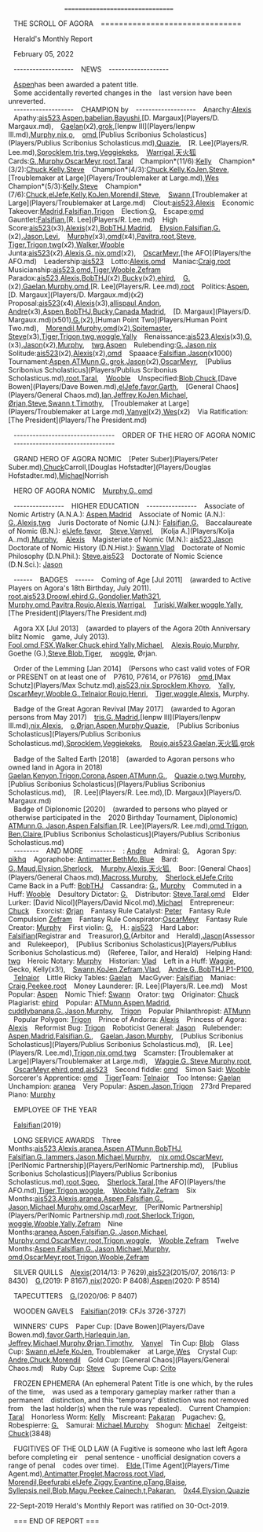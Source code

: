                     ===============================
&ensp;                         THE SCROLL OF AGORA
&ensp;                   ===============================

&ensp;                       Herald's Monthly Report

&ensp;                          February 05, 2022

&ensp;                         -------------------
&ensp;                                 NEWS
&ensp;                         -------------------

&ensp;               [Aspen](Players/Aspen.md)has been awarded a patent title.
&ensp;                         
&ensp;               Some accidentally reverted changes in the
&ensp;                  last version have been unreverted.
&ensp;                         
&ensp;                         -------------------
&ensp;                             CHAMPION by
&ensp;                         -------------------
&ensp;            Anarchy:[Alexis](Players/Alexis.md)
&ensp;             Apathy:[ais523](Players/ais523.md),[Aspen](Players/Aspen.md),[babelian](Players/babelian.md),[Bayushi](Players/Bayushi.md),[D. Margaux](Players/D. Margaux.md), 
&ensp;                    [Gaelan](Players/Gaelan.md)(x2),[grok](Players/grok.md),[Ienpw III](Players/Ienpw III.md),[Murphy](Players/Murphy.md),[nix](Players/nix.md),[o](Players/o.md), 
&ensp;                    [omd](Players/omd.md),[Publius Scribonius Scholasticus](Players/Publius Scribonius Scholasticus.md),[Quazie](Players/Quazie.md), 
&ensp;                    [R. Lee](Players/R. Lee.md),[Sprocklem](Players/Sprocklem.md),[tris](Players/tris.md),[twg](Players/twg.md),[Veggiekeks](Players/Veggiekeks.md), 
&ensp;                    [Warrigal](Players/Warrigal.md),[天火狐](Players/天火狐.md)
&ensp;              Cards:[G.](Players/G..md),[Murphy](Players/Murphy.md),[OscarMeyr](Players/OscarMeyr.md),[root](Players/root.md),[Taral](Players/Taral.md)
&ensp;    Champion*(11/6):[Kelly](Players/Kelly.md)
&ensp;     Champion*(3/2):[Chuck](Players/Chuck.md),[Kelly](Players/Kelly.md),[Steve](Players/Steve.md)
&ensp;     Champion*(4/3):[Chuck](Players/Chuck.md),[Kelly](Players/Kelly.md),[KoJen](Players/KoJen.md),[Steve](Players/Steve.md), 
&ensp;                    [Troublemaker at Large](Players/Troublemaker at Large.md),[Wes](Players/Wes.md)
&ensp;     Champion*(5/3):[Kelly](Players/Kelly.md),[Steve](Players/Steve.md)
&ensp;     Champion*(7/6):[Chuck](Players/Chuck.md),[elJefe](Players/elJefe.md),[Kelly](Players/Kelly.md),[KoJen](Players/KoJen.md),[Morendil](Players/Morendil.md),[Steve](Players/Steve.md), 
&ensp;                    [Swann](Players/Swann.md),[Troublemaker at Large](Players/Troublemaker at Large.md)
&ensp;              Clout:[ais523](Players/ais523.md),[Alexis](Players/Alexis.md)
&ensp;  Economic Takeover:[Madrid](Players/Madrid.md),[Falsifian](Players/Falsifian.md),[Trigon](Players/Trigon.md)
&ensp;           Election:[G.](Players/G..md)
&ensp;             Escape:[omd](Players/omd.md)
&ensp;           Gauntlet:[Falsifian](Players/Falsifian.md),[R. Lee](Players/R. Lee.md)
&ensp;         High Score:[ais523](Players/ais523.md)(x3),[Alexis](Players/Alexis.md)(x2),[BobTHJ](Players/BobTHJ.md),[Madrid](Players/Madrid.md), 
&ensp;                    [Elysion](Players/Elysion.md),[Falsifian](Players/Falsifian.md),[G.](Players/G..md)(x2),[Jason](Players/Jason.md),[Levi](Players/Levi.md), 
&ensp;                    [Murphy](Players/Murphy.md)(x3),[omd](Players/omd.md)(x4),[Pavitra](Players/Pavitra.md),[root](Players/root.md),[Steve](Players/Steve.md), 
&ensp;                    [Tiger](Players/Tiger.md),[Trigon](Players/Trigon.md),[twg](Players/twg.md)(x2),[Walker](Players/Walker.md),[Wooble](Players/Wooble.md)
&ensp;              Junta:[ais523](Players/ais523.md)(x2),[Alexis](Players/Alexis.md),[G.](Players/G..md),[nix](Players/nix.md),[omd](Players/omd.md)(x2), 
&ensp;                    [OscarMeyr](Players/OscarMeyr.md),[the AFO](Players/the AFO.md)
&ensp;         Leadership:[ais523](Players/ais523.md)
&ensp;              Lotto:[Alexis](Players/Alexis.md),[omd](Players/omd.md)
&ensp;             Maniac:[Craig](Players/Craig.md),[root](Players/root.md)
&ensp;       Musicianship:[ais523](Players/ais523.md),[omd](Players/omd.md),[Tiger](Players/Tiger.md),[Wooble](Players/Wooble.md),[Zefram](Players/Zefram.md)
&ensp;            Paradox:[ais523](Players/ais523.md),[Alexis](Players/Alexis.md),[BobTHJ](Players/BobTHJ.md)(x2),[Bucky](Players/Bucky.md)(x2),[ehird](Players/ehird.md), 
&ensp;                    [G.](Players/G..md)(x2),[Gaelan](Players/Gaelan.md),[Murphy](Players/Murphy.md),[omd](Players/omd.md),[R. Lee](Players/R. Lee.md),[root](Players/root.md)
&ensp;           Politics:[Aspen](Players/Aspen.md),[D. Margaux](Players/D. Margaux.md)(x2)
&ensp;           Proposal:[ais523](Players/ais523.md)(x4),[Alexis](Players/Alexis.md)(x3),[allispaul](Players/allispaul.md),[Andon](Players/Andon.md), 
&ensp;                    [Andre](Players/Andre.md)(x3),[Aspen](Players/Aspen.md),[BobTHJ](Players/BobTHJ.md),[Bucky](Players/Bucky.md),[Canada](Players/Canada.md),[Madrid](Players/Madrid.md), 
&ensp;                    [D. Margaux](Players/D. Margaux.md)(x501),[G.](Players/G..md)(x2),[Human Point Two](Players/Human Point Two.md), 
&ensp;                    [Morendil](Players/Morendil.md),[Murphy](Players/Murphy.md),[omd](Players/omd.md)(x2),[Spitemaster](Players/Spitemaster.md), 
&ensp;                    [Steve](Players/Steve.md)(x3),[Tiger](Players/Tiger.md),[Trigon](Players/Trigon.md),[twg](Players/twg.md),[woggle](Players/woggle.md),[Yally](Players/Yally.md)
&ensp;        Renaissance:[ais523](Players/ais523.md),[Alexis](Players/Alexis.md)(x3),[G.](Players/G..md)(x3),[Jason](Players/Jason.md)(x2),[Murphy](Players/Murphy.md), 
&ensp;                    [twg](Players/twg.md),[Aspen](Players/Aspen.md)
&ensp;        Rulebending:[G.](Players/G..md),[Jason](Players/Jason.md),[nix](Players/nix.md)
&ensp;           Solitude:[ais523](Players/ais523.md)(x2),[Alexis](Players/Alexis.md)(x2),[omd](Players/omd.md)
&ensp;            Spaaace:[Falsifian](Players/Falsifian.md),[Jason](Players/Jason.md)(x1000)
&ensp;         Tournament:[Aspen](Players/Aspen.md),[ATMunn](Players/ATMunn.md),[G.](Players/G..md),[grok](Players/grok.md),[Jason](Players/Jason.md)(x2),[OscarMeyr](Players/OscarMeyr.md), 
&ensp;                    [Publius Scribonius Scholasticus](Players/Publius Scribonius Scholasticus.md),[root](Players/root.md),[Taral](Players/Taral.md), 
&ensp;                    [Wooble](Players/Wooble.md)
&ensp;        Unspecified:[Blob](Players/Blob.md),[Chuck](Players/Chuck.md),[Dave Bowen](Players/Dave Bowen.md),[elJefe](Players/elJefe.md),[favor](Players/favor.md),[Garth](Players/Garth.md), 
&ensp;                    [General Chaos](Players/General Chaos.md),[Ian](Players/Ian.md),[Jeffrey](Players/Jeffrey.md),[KoJen](Players/KoJen.md),[Michael](Players/Michael.md), 
&ensp;                    [Ørjan](Players/Ørjan.md),[Steve](Players/Steve.md),[Swann](Players/Swann.md),[t](Players/t.md),[Timothy](Players/Timothy.md), 
&ensp;                    [Troublemaker at Large](Players/Troublemaker at Large.md),[Vanyel](Players/Vanyel.md)(x2),[Wes](Players/Wes.md)(x2)
&ensp;   Via Ratification:[The President](Players/The President.md)


&ensp;                   --------------------------------
&ensp;                   ORDER OF THE HERO OF AGORA NOMIC
&ensp;                   --------------------------------

&ensp;                      GRAND HERO OF AGORA NOMIC
&ensp;  [Peter Suber](Players/Peter Suber.md),[Chuck](Players/Chuck.md)Carroll,[Douglas Hofstadter](Players/Douglas Hofstadter.md),[Michael](Players/Michael.md)Norrish

&ensp;                         HERO OF AGORA NOMIC
&ensp;                          [Murphy](Players/Murphy.md),[G.](Players/G..md),[omd](Players/omd.md)

&ensp;                               ----------------
&ensp;                               HIGHER EDUCATION
&ensp;                               ----------------
&ensp;      Associate of Nomic Artistry (A.N.A.):       [Aspen](Players/Aspen.md),[Madrid](Players/Madrid.md)
&ensp;      Associate of Nomic (A.N.):                  [G.](Players/G..md),[Alexis](Players/Alexis.md),[twg](Players/twg.md)
&ensp;      Juris Doctorate of Nomic (J.N.):            [Falsifian](Players/Falsifian.md),[G.](Players/G..md)
&ensp;      Baccalaureate of Nomic (B.N.):              [elJefe](Players/elJefe.md),[favor](Players/favor.md),
&ensp;                                                  [Steve](Players/Steve.md),[Vanyel](Players/Vanyel.md),
&ensp;                                                  [Kolja A.](Players/Kolja A..md),[Murphy](Players/Murphy.md),
&ensp;                                                  [Alexis](Players/Alexis.md)
&ensp;      Magisteriate of Nomic (M.N.):               [ais523](Players/ais523.md),[Jason](Players/Jason.md)
&ensp;      Doctorate of Nomic History (D.N.Hist.):     [Swann](Players/Swann.md),[Vlad](Players/Vlad.md)
&ensp;      Doctorate of Nomic Philosophy (D.N.Phil.):  [Steve](Players/Steve.md),[ais523](Players/ais523.md)
&ensp;      Doctorate of Nomic Science (D.N.Sci.):      [Jason](Players/Jason.md)

&ensp;                                   ------
&ensp;                                   BADGES
&ensp;                                   ------
&ensp;    Coming of Age [Jul 2011]
&ensp;     (awarded to Active Players on Agora's 18th Birthday, July 2011).
&ensp;            [root](Players/root.md),[ais523](Players/ais523.md),[Droowl](Players/Droowl.md),[ehird](Players/ehird.md),[G.](Players/G..md),[Gondolier](Players/Gondolier.md),[Math321](Players/Math321.md),
&ensp;            [Murphy](Players/Murphy.md),[omd](Players/omd.md),[Pavitra](Players/Pavitra.md),[Roujo](Players/Roujo.md),[Alexis](Players/Alexis.md),[Warrigal](Players/Warrigal.md),
&ensp;            [Turiski](Players/Turiski.md),[Walker](Players/Walker.md),[woggle](Players/woggle.md),[Yally](Players/Yally.md),[The President](Players/The President.md)

&ensp;    Agora XX [Jul 2013]
&ensp;     (awarded to players of the Agora 20th Anniversary blitz Nomic
&ensp;      game, July 2013).
&ensp;            [Fool](Players/Fool.md),[omd](Players/omd.md),[FSX](Players/FSX.md),[Walker](Players/Walker.md),[Chuck](Players/Chuck.md),[ehird](Players/ehird.md),[Yally](Players/Yally.md),[Michael](Players/Michael.md),
&ensp;            [Alexis](Players/Alexis.md),[Roujo](Players/Roujo.md),[Murphy](Players/Murphy.md), Goethe (G.),[Steve](Players/Steve.md),[Blob](Players/Blob.md),[Tiger](Players/Tiger.md),
&ensp;            [woggle](Players/woggle.md), Ørjan.

&ensp;    Order of the Lemming [Jan 2014]
&ensp;     (Persons who cast valid votes of FOR or PRESENT on at least one of
&ensp;      P7610, P7614, or P7616)
&ensp;           [omd](Players/omd.md),[Max Schutz](Players/Max Schutz.md),[ais523](Players/ais523.md),[nix](Players/nix.md),[Sprocklem](Players/Sprocklem.md),[Khoyo](Players/Khoyo.md),
&ensp;           [Yally](Players/Yally.md), [OscarMeyr](Players/OscarMeyr.md),[Wooble](Players/Wooble.md),[G.](Players/G..md),[Telnaior](Players/Telnaior.md),[Roujo](Players/Roujo.md),[Henri](Players/Henri.md),
&ensp;           [Tiger](Players/Tiger.md),[woggle](Players/woggle.md),[Alexis](Players/Alexis.md), Murphy.

&ensp;    Badge of the Great Agoran Revival [May 2017]
&ensp;     (awarded to Agoran persons from May 2017)
&ensp;           [tris](Players/tris.md),[G.](Players/G..md),[Madrid](Players/Madrid.md),[Ienpw III](Players/Ienpw III.md),[nix](Players/nix.md),[Alexis](Players/Alexis.md),
&ensp;           [o](Players/o.md),[Ørjan](Players/Ørjan.md),[Aspen](Players/Aspen.md),[Murphy](Players/Murphy.md),[Quazie](Players/Quazie.md),
&ensp;           [Publius Scribonius Scholasticus](Players/Publius Scribonius Scholasticus.md),[Sprocklem](Players/Sprocklem.md),[Veggiekeks](Players/Veggiekeks.md),
&ensp;           [Roujo](Players/Roujo.md),[ais523](Players/ais523.md),[Gaelan](Players/Gaelan.md),[天火狐](Players/天火狐.md),[grok](Players/grok.md)

&ensp;    Badge of the Salted Earth [2018]
&ensp;     (awarded to Agoran persons who owned land in Agora in 2018)
&ensp;           [Gaelan](Players/Gaelan.md),[Kenyon](Players/Kenyon.md),[Trigon](Players/Trigon.md),[Corona](Players/Corona.md),[Aspen](Players/Aspen.md),[ATMunn](Players/ATMunn.md),[G.](Players/G..md),
&ensp;           [Quazie](Players/Quazie.md),[o](Players/o.md),[twg](Players/twg.md),[Murphy](Players/Murphy.md),[Publius Scribonius Scholasticus](Players/Publius Scribonius Scholasticus.md),
&ensp;           [R. Lee](Players/R. Lee.md),[D. Margaux](Players/D. Margaux.md)
&ensp;            
&ensp;    Badge of Diplonomic [2020]
&ensp;     (awarded to persons who played or otherwise participated in the
&ensp;      2020 Birthday Tournament, Diplonomic)
&ensp;           [ATMunn](Players/ATMunn.md),[G.](Players/G..md),[Jason](Players/Jason.md),[Aspen](Players/Aspen.md),[Falsifian](Players/Falsifian.md),[R. Lee](Players/R. Lee.md),[omd](Players/omd.md),[Trigon](Players/Trigon.md),
&ensp;           [Ben](Players/Ben.md),[Claire](Players/Claire.md),[Publius Scribonius Scholasticus](Players/Publius Scribonius Scholasticus.md)
&ensp;            
&ensp;                                  --------
&ensp;                                  AND MORE
&ensp;                                  --------
&ensp;           :                        [Andre](Players/Andre.md)
&ensp;           Admiral:                 [G.](Players/G..md)
&ensp;           Agoran Spy:              [pikhq](Players/pikhq.md)
&ensp;           Agoraphobe:              [Antimatter](Players/Antimatter.md),[BethMo](Players/BethMo.md),[Blue](Players/Blue.md)
&ensp;           Bard:                    [G.](Players/G..md),[Maud](Players/Maud.md),[Elysion](Players/Elysion.md),[Sherlock](Players/Sherlock.md),
&ensp;                                    [Murphy](Players/Murphy.md),[Alexis](Players/Alexis.md),[天火狐](Players/天火狐.md),
&ensp;           Boor:                    [General Chaos](Players/General Chaos.md),[Macross](Players/Macross.md),[Murphy](Players/Murphy.md),
&ensp;                                    [Sherlock](Players/Sherlock.md),[elJefe](Players/elJefe.md),[Crito](Players/Crito.md)
&ensp;           Came Back in a Puff:     [BobTHJ](Players/BobTHJ.md)
&ensp;           Cassandra:               [G.](Players/G..md), [Murphy](Players/Murphy.md)
&ensp;           Commuted in a Huff:      [Wooble](Players/Wooble.md)
&ensp;           Desultory Dictator:      [G.](Players/G..md)
&ensp;           Distributor:             [Steve](Players/Steve.md),[Taral](Players/Taral.md),[omd](Players/omd.md)
&ensp;           Elder Lurker:            [David Nicol](Players/David Nicol.md),[Michael](Players/Michael.md)
&ensp;           Entrepreneur:            [Chuck](Players/Chuck.md)
&ensp;           Exorcist:                [Ørjan](Players/Ørjan.md)
&ensp;           Fantasy Rule Catalyst:   [Peter](Players/Peter.md)
&ensp;           Fantasy Rule Compulsion  [Zefram](Players/Zefram.md)
&ensp;           Fantasy Rule Conspirator:[OscarMeyr](Players/OscarMeyr.md)
&ensp;           Fantasy Rule Creator:    [Murphy](Players/Murphy.md)
&ensp;           First violin:            [G.](Players/G..md)
&ensp;           H.:                      [ais523](Players/ais523.md)
&ensp;           Hard Labor:              [Falsifian](Players/Falsifian.md)(Registrar and
&ensp;                                     Treasuror),[G.](Players/G..md)(Arbitor and
&ensp;                                     Herald),[Jason](Players/Jason.md)(Assessor and
&ensp;                                     Rulekeepor),
&ensp;                                    [Publius Scribonius Scholasticus](Players/Publius Scribonius Scholasticus.md)
&ensp;                                     (Referee, Tailor, and Herald)
&ensp;           Helping Hand:            [twg](Players/twg.md)
&ensp;           Heroic Notary:           [Murphy](Players/Murphy.md)
&ensp;           Historian:               [Vlad](Players/Vlad.md)
&ensp;           Left in a Huff:          [Waggie](Players/Waggie.md), Gecko, Kelly(x3!),
&ensp;                                    [Swann](Players/Swann.md),[KoJen](Players/KoJen.md),[Zefram](Players/Zefram.md),[Vlad](Players/Vlad.md),
&ensp;                                    [Andre](Players/Andre.md),[G.](Players/G..md),[BobTHJ](Players/BobTHJ.md),[P1-P100](Players/P1-P100.md),
&ensp;                                    [Telnaior](Players/Telnaior.md)
&ensp;           Little Ricky Tables:     [Gaelan](Players/Gaelan.md)
&ensp;           MacGyver:                [Falsifian](Players/Falsifian.md)
&ensp;           Maniac:                  [Craig](Players/Craig.md),[Peekee](Players/Peekee.md),[root](Players/root.md)
&ensp;           Money Launderer:         [R. Lee](Players/R. Lee.md)
&ensp;           Most Popular:            [Aspen](Players/Aspen.md)
&ensp;           Nomic Thief:             [Swann](Players/Swann.md)
&ensp;           Orator:                  [twg](Players/twg.md)
&ensp;           Originator:              [Chuck](Players/Chuck.md)
&ensp;           Plagiarist:              [ehird](Players/ehird.md)
&ensp;           Popular:                 [ATMunn](Players/ATMunn.md),[Aspen](Players/Aspen.md),[Madrid](Players/Madrid.md), 
&ensp;                                    [cuddlybanana](Players/cuddlybanana.md),[G.](Players/G..md),[Jason](Players/Jason.md),[Murphy](Players/Murphy.md),
&ensp;                                    [Trigon](Players/Trigon.md)
&ensp;           Popular Philanthropist:  [ATMunn](Players/ATMunn.md)
&ensp;           Popular Polygon:         [Trigon](Players/Trigon.md)
&ensp;           Prince of Andorra:       [Alexis](Players/Alexis.md)
&ensp;           Princess of Agora:       [Alexis](Players/Alexis.md)
&ensp;           Reformist Bug:           [Trigon](Players/Trigon.md)
&ensp;           Roboticist General:      [Jason](Players/Jason.md)
&ensp;           Rulebender:              [Aspen](Players/Aspen.md),[Madrid](Players/Madrid.md),[Falsifian](Players/Falsifian.md),[G.](Players/G..md),
&ensp;                                    [Gaelan](Players/Gaelan.md),[Jason](Players/Jason.md),[Murphy](Players/Murphy.md),
&ensp;                                    [Publius Scribonius Scholasticus](Players/Publius Scribonius Scholasticus.md),
&ensp;                                    [R. Lee](Players/R. Lee.md),[Trigon](Players/Trigon.md),[nix](Players/nix.md),[omd](Players/omd.md),[twg](Players/twg.md)
&ensp;           Scamster:                [Troublemaker at Large](Players/Troublemaker at Large.md),
&ensp;                                    [Waggie](Players/Waggie.md),[G.](Players/G..md),[Steve](Players/Steve.md),[Murphy](Players/Murphy.md),[root](Players/root.md),
&ensp;                                    [OscarMeyr](Players/OscarMeyr.md),[ehird](Players/ehird.md),[omd](Players/omd.md),[ais523](Players/ais523.md)
&ensp;           Second fiddle:           [omd](Players/omd.md)
&ensp;           Simon Said:              [Wooble](Players/Wooble.md)
&ensp;           Sorcerer's Apprentice:   [omd](Players/omd.md)
&ensp;          [Tiger](Players/Tiger.md)Team:              [Telnaior](Players/Telnaior.md)
&ensp;           Too Intense:             [Gaelan](Players/Gaelan.md)
&ensp;           Unchampion:              [aranea](Players/aranea.md)
&ensp;           Very Popular:            [Aspen](Players/Aspen.md),[Jason](Players/Jason.md),[Trigon](Players/Trigon.md)
&ensp;           273rd Prepared Piano:    [Murphy](Players/Murphy.md)

&ensp;                            EMPLOYEE OF THE YEAR

&ensp;          [Falsifian](Players/Falsifian.md)(2019)


&ensp;                            LONG SERVICE AWARDS
&ensp;       Three Months:[ais523](Players/ais523.md),[Alexis](Players/Alexis.md),[aranea](Players/aranea.md),[Aspen](Players/Aspen.md),[ATMunn](Players/ATMunn.md),[BobTHJ](Players/BobTHJ.md), 
&ensp;                    [Falsifian](Players/Falsifian.md),[G.](Players/G..md),[Iammers](Players/Iammers.md),[Jason](Players/Jason.md),[Michael](Players/Michael.md),[Murphy](Players/Murphy.md), 
&ensp;                    [nix](Players/nix.md),[omd](Players/omd.md),[OscarMeyr](Players/OscarMeyr.md),[PerlNomic Partnership](Players/PerlNomic Partnership.md), 
&ensp;                    [Publius Scribonius Scholasticus](Players/Publius Scribonius Scholasticus.md),[root](Players/root.md),[Sgeo](Players/Sgeo.md), 
&ensp;                    [Sherlock](Players/Sherlock.md),[Taral](Players/Taral.md),[the AFO](Players/the AFO.md),[Tiger](Players/Tiger.md),[Trigon](Players/Trigon.md),[woggle](Players/woggle.md), 
&ensp;                    [Wooble](Players/Wooble.md),[Yally](Players/Yally.md),[Zefram](Players/Zefram.md)
&ensp;         Six Months:[ais523](Players/ais523.md),[Alexis](Players/Alexis.md),[aranea](Players/aranea.md),[Aspen](Players/Aspen.md),[Falsifian](Players/Falsifian.md),[G.](Players/G..md), 
&ensp;                    [Jason](Players/Jason.md),[Michael](Players/Michael.md),[Murphy](Players/Murphy.md),[omd](Players/omd.md),[OscarMeyr](Players/OscarMeyr.md), 
&ensp;                    [PerlNomic Partnership](Players/PerlNomic Partnership.md),[root](Players/root.md),[Sherlock](Players/Sherlock.md),[Trigon](Players/Trigon.md), 
&ensp;                    [woggle](Players/woggle.md),[Wooble](Players/Wooble.md),[Yally](Players/Yally.md),[Zefram](Players/Zefram.md)
&ensp;        Nine Months:[aranea](Players/aranea.md),[Aspen](Players/Aspen.md),[Falsifian](Players/Falsifian.md),[G.](Players/G..md),[Jason](Players/Jason.md),[Michael](Players/Michael.md), 
&ensp;                    [Murphy](Players/Murphy.md),[omd](Players/omd.md),[OscarMeyr](Players/OscarMeyr.md),[root](Players/root.md),[Trigon](Players/Trigon.md),[woggle](Players/woggle.md), 
&ensp;                    [Wooble](Players/Wooble.md),[Zefram](Players/Zefram.md)
&ensp;      Twelve Months:[Aspen](Players/Aspen.md),[Falsifian](Players/Falsifian.md),[G.](Players/G..md),[Jason](Players/Jason.md),[Michael](Players/Michael.md),[Murphy](Players/Murphy.md), 
&ensp;                    [omd](Players/omd.md),[OscarMeyr](Players/OscarMeyr.md),[root](Players/root.md),[Trigon](Players/Trigon.md),[Wooble](Players/Wooble.md),[Zefram](Players/Zefram.md)


&ensp;                            SILVER QUILLS
&ensp;          [Alexis](Players/Alexis.md)(2014/13: P 7629),[ais523](Players/ais523.md)(2015/07, 2016/13: P 8430)
&ensp;          [G.](Players/G..md)(2019: P 8167),[nix](Players/nix.md)(2020: P 8408),[Aspen](Players/Aspen.md)(2020: P 8514)

&ensp;                            TAPECUTTERS
&ensp;          [G.](Players/G..md)(2020/06: P 8407)

&ensp;                            WOODEN GAVELS
&ensp;          [Falsifian](Players/Falsifian.md)(2019: CFJs 3726-3727)

&ensp;                          WINNERS' CUPS
&ensp;           Paper Cup:    [Dave Bowen](Players/Dave Bowen.md),[favor](Players/favor.md),[Garth](Players/Garth.md),[Harlequin](Players/Harlequin.md),[Ian](Players/Ian.md),
&ensp;                         [Jeffrey](Players/Jeffrey.md),[Michael](Players/Michael.md),[Murphy](Players/Murphy.md),[Ørjan](Players/Ørjan.md),[Timothy](Players/Timothy.md),
&ensp;                         [Vanyel](Players/Vanyel.md)
&ensp;           Tin Cup:      [Blob](Players/Blob.md)
&ensp;           Glass Cup:    [Swann](Players/Swann.md),[elJefe](Players/elJefe.md),[KoJen](Players/KoJen.md), Troublemaker
&ensp;                          at Large,[Wes](Players/Wes.md)
&ensp;           Crystal Cup:  [Andre](Players/Andre.md),[Chuck](Players/Chuck.md),[Morendil](Players/Morendil.md)
&ensp;           Gold Cup:     [General Chaos](Players/General Chaos.md)
&ensp;           Ruby Cup:     [Steve](Players/Steve.md)
&ensp;           Supreme Cup:  [Crito](Players/Crito.md)

&ensp;                        FROZEN EPHEMERA
(An ephemeral Patent Title is one which, by the rules of the time,
&ensp;   was used as a temporary gameplay marker rather than a permanent
&ensp;   distinction, and this "temporary" distinction was not removed from
&ensp;   the last holder(s) when the rule was repealed).
&ensp;           Current Champion:        [Taral](Players/Taral.md)
&ensp;           Honorless Worm:          [Kelly](Players/Kelly.md)
&ensp;           Miscreant:               [Pakaran](Players/Pakaran.md)
&ensp;           Pugachev:                [G.](Players/G..md)
&ensp;           Robespierre:             [G.](Players/G..md)
&ensp;           Samurai:                 [Michael](Players/Michael.md),[Murphy](Players/Murphy.md)
&ensp;           Shogun:                  [Michael](Players/Michael.md)
&ensp;           Zeitgeist:               [Chuck](Players/Chuck.md)(3848)

&ensp;                     FUGITIVES OF THE OLD LAW
(A Fugitive is someone who last left Agora before completing eir
&ensp;   penal sentence - unofficial designation covers a range of penal
&ensp;   codes over time).
&ensp;       [Elde](Players/Elde.md),[Time Agent](Players/Time Agent.md),[Antimatter](Players/Antimatter.md),[Proglet](Players/Proglet.md),[Macross](Players/Macross.md),[root](Players/root.md),[Vlad](Players/Vlad.md),
&ensp;       [Morendil](Players/Morendil.md),[Beefurabi](Players/Beefurabi.md),[elJefe](Players/elJefe.md),[Ziggy](Players/Ziggy.md),[Evantine](Players/Evantine.md),[pTang](Players/pTang.md),[Blaise](Players/Blaise.md),
&ensp;       [Syllepsis](Players/Syllepsis.md),[neil](Players/neil.md),[Blob](Players/Blob.md),[Magu](Players/Magu.md),[Peekee](Players/Peekee.md),[Cainech](Players/Cainech.md),[t](Players/t.md),[Pakaran](Players/Pakaran.md),
&ensp;       [0x44](Players/0x44.md),[Elysion](Players/Elysion.md),[Quazie](Players/Quazie.md)

22-Sept-2019 Herald's Monthly Report was ratified on 30-Oct-2019.

&ensp;                      === END OF REPORT ===

&ensp;
